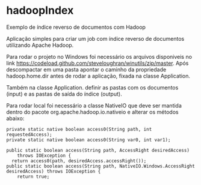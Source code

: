 # hadoopIndex

Exemplo de índice reverso de documentos com Hadoop

Aplicação simples para criar um job com índice reverso de documentos utilizando Apache Hadoop.

Para rodar o projeto no Windows foi necessário os arquivos disponiveis no link https://codeload.github.com/steveloughran/winutils/zip/master. Após descompactar em uma pasta apontar o caminho da propriedade hadoop.home.dir antes de rodar a aplicação, fixada na classe Application.

Também na classe Application. definir as pastas com os documentos (input) e as pastas de saída do índice (output).

Para rodar local foi necessário a classe NativeIO que deve ser mantida dentro do pacote org.apache.hadoop.io.nativeio e alterar os métodos abaixo:

    private static native boolean access0(String path, int requestedAccess);
    private static native boolean access0(String var0, int var1);

    public static boolean access(String path, AccessRight desiredAccess)
        throws IOException {
      return access0(path, desiredAccess.accessRight());
    public static boolean access(String path, NativeIO.Windows.AccessRight desiredAccess) throws IOException {
        return true;
